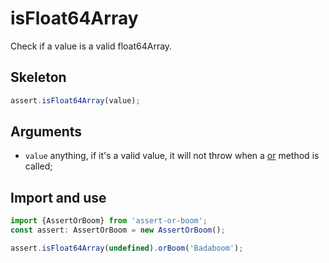 # isFloat64Array

Check if a value is a valid float64Array.

## Skeleton

```ts
assert.isFloat64Array(value);
```

## Arguments

- `value` anything, if it's a valid value, it will not throw when a [or](../or.md) method is called;

## Import and use

```ts
import {AssertOrBoom} from 'assert-or-boom';
const assert: AssertOrBoom = new AssertOrBoom();

assert.isFloat64Array(undefined).orBoom('Badaboom');
```
